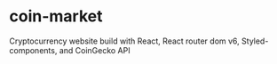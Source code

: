 # coin-market
Cryptocurrency website build with React, React router dom v6, Styled-components, and CoinGecko API
